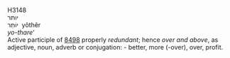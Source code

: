 <body>
  <p>H3148<br>  יותר  <br> יוֹתֵר  ‎  yôthêr  <br><i>yo-thare‘ </i><br>Active participle of <a href="h8498.htm">8498</a>  properly <i>redundant</i>; hence <i>over</i> <i>and</i> <i>above</i>, as adjective, noun, adverb or conjugation: - better, more (-over), over, profit.<br></p>
 </body>